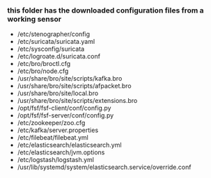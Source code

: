### this folder has the downloaded configuration files from a working sensor
* /etc/stenographer/config
* /etc/suricata/suricata.yaml
* /etc/sysconfig/suricata
* /etc/logroate.d/suricata.conf
* /etc/bro/broctl.cfg
* /etc/bro/node.cfg
* /usr/share/bro/site/scripts/kafka.bro
* /usr/share/bro/site/scripts/afpacket.bro
* /usr/share/bro/site/local.bro
* /usr/share/bro/site/scripts/extensions.bro
* /opt/fsf/fsf-client/conf/config.py
* /opt/fsf/fsf-server/conf/config.py
* /etc/zookeeper/zoo.cfg
* /etc/kafka/server.properties
* /etc/filebeat/filebeat.yml
* /etc/elasticsearch/elasticsearch.yml
* /etc/elasticsearch/jvm.options
* /etc/logstash/logstash.yml
* /usr/lib/systemd/system/elasticsearch.service/override.conf
